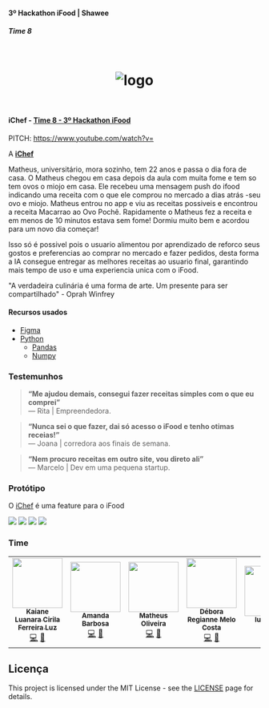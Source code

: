 #### 3º Hackathon iFood | Shawee

##### Time 8




<h1 align="center">
<br />
  <img src="https://imgur.com/ij75Z2Z.png" alt="logo" border="0">
<br />
<br />

</h1>

#### iChef - [Time 8 - 3º Hackathon iFood](https://hackifood.com/)


PITCH:
https://www.youtube.com/watch?v=



 A [**iChef**](https://www.figma.com/file/kFVL4DXFScsbUzkaRU9Qv2/Untitled?node-id=2%3A9) 
 
 Matheus, universitário, mora sozinho, tem 22 anos e passa o dia fora de casa. 
 O Matheus chegou em casa depois da aula com muita fome e tem so tem ovos o miojo em casa. Ele recebeu uma mensagem push do ifood indicando uma receita com o que ele comprou no mercado a dias atrás -seu ovo e miojo. Matheus entrou no app e viu as receitas possiveis e encontrou a receita Macarrao ao Ovo Pochê. 
 Rapidamente o Matheus fez a receita e em menos de 10 minutos estava sem fome! Dormiu muito bem e acordou para um novo dia começar! 
 
 <p>Isso só é possivel pois o usuario alimentou por aprendizado de reforco seus gostos e preferencias ao comprar no mercado e fazer pedidos, desta forma a IA consegue entregar as melhores receitas ao usuario final, garantindo mais tempo de uso e uma experiencia unica com o iFood.</p>


<p>"A verdadeira culinária é uma forma de arte. Um presente para ser compartilhado" - Oprah Winfrey</p>

#### Recursos usados
- [Figma](https://www.figma.com/)
- [Python](https://www.python.org/)
    - [Pandas](https://pandas.pydata.org/)
    - [Numpy](https://numpy.org/)


### Testemunhos

> **“Me ajudou demais, consegui fazer receitas simples com o que eu comprei”**<br>
> —  Rita | Empreendedora.

> **“Nunca sei o que fazer, dai só acesso o iFood e tenho otimas receias!”**<br>
> —  Joana | corredora aos finais de semana.

> **“Nem procuro receitas em outro site, vou direto ali”**<br>
> — Marcelo | Dev em uma pequena startup.




### Protótipo

O [iChef](https://www.figma.com/file/kFVL4DXFScsbUzkaRU9Qv2/Untitled?node-id=0%3A1) é uma feature para o iFood



![](https://i.imgur.com/KN88LYl_d.webp?maxwidth=1560&fidelity=grand)
![](https://i.imgur.com/flcrtiy_d.webp?maxwidth=760&fidelity=grand)
![](https://i.imgur.com/TKZwUZW_d.webp?maxwidth=760&fidelity=grand)
![](https://i.imgur.com/9qWYpkJ_d.webp?maxwidth=760&fidelity=grand)


### Time

<table>
  <tr>
    <td align="center"><a href="https://www.linkedin.com/in/kaianeluz/"><img src="https://i.imgur.com/6qQQUaX.jpeg" width="100px;" alt=""/><br /><sub>
        <b> Kaiane Luanara Cirila Ferreira Luz</b></sub></a><br />
        <a href="https://www.linkedin.com/in/kaianeluz/" title="Site">💻</a> <a href="luzkaiane@gmail.com"  title="Email">📧</a> 
    </td>
    <td align="center"><a href="https://www.linkedin.com/in/barbosaamanda/"><img src="https://i.imgur.com/ilyTmPQ_d.jpg" width="100px;" alt=""/><br /><sub>
        <b> Amanda Barbosa</b></sub></a><br />
        <a href="https://www.linkedin.com/in/barbosaamanda/" title="Site">💻</a> <a href="amandahpereira@gmail.com" title="Email">📧</a> 
    </td>
    <td align="center"><a href="https://www.linkedin.com/in/devmatheusoliveira"><img src="https://i.imgur.com/GS8Y6Vw_d.jpg" width="100px;" alt=""/><br /><sub>
        <b> Matheus Oliveira</b></sub></a><br />
        <a href="https://www.github.com/devmatheusoliveira/" title="Site">💻</a> <a href="matheusoliveira.workmso@gmail.com" title="Email">📧</a> 
    </td>
    <td align="center"><a href="https://www.linkedin.com/in/debora-melo-gestao/ "><img src="https://i.imgur.com/06nmBo6_d.jpg" width="100px;" alt=""/><br /><sub>
        <b> Débora Regianne Melo Costa</b></sub></a><br />
        <a href="https://www.linkedin.com/in/debora-melo-gestao/ " title="Site">💻</a> <a href="dregiannemelo@gmail.com " title="Email">📧</a> 
    </td>
     <td align="center"><a href="https://github.com/iulihardt/"><img src="https://i.imgur.com/KNytPG4.png" width="100px;" alt=""/><br /><sub>
        <b> Iuli Hardt</b></sub></a><br />
        <a href="https://www.linkedin.com/in/iuli-hardt-634190119/" title="Site">💻</a><a href="iulihardt@gmail.com" title="Email">📧</a>
    </td>
</table>


## Licença

This project is licensed under the MIT License - see the [LICENSE](https://opensource.org/licenses/MIT) page for details.
